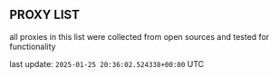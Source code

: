 ## PROXY LIST

all proxies in this list were collected from open sources and tested for functionality

last update: `2025-01-25 20:36:02.524338+00:00` UTC